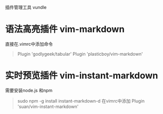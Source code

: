 <head><meta charset="UTF-8"></head>

插件管理工具 vundle

# 语法高亮插件 vim-markdown
直接在.vimrc中添加命令
> Plugin 'godlygeek/tabular'
> Plugin 'plasticboy/vim-markdown'

# 实时预览插件 vim-instant-markdown
需要安装node.js 和npm
> sudo npm -g install instant-markdown-d
在vimrc中添加
> Plugin 'suan/vim-instant-markdown'
